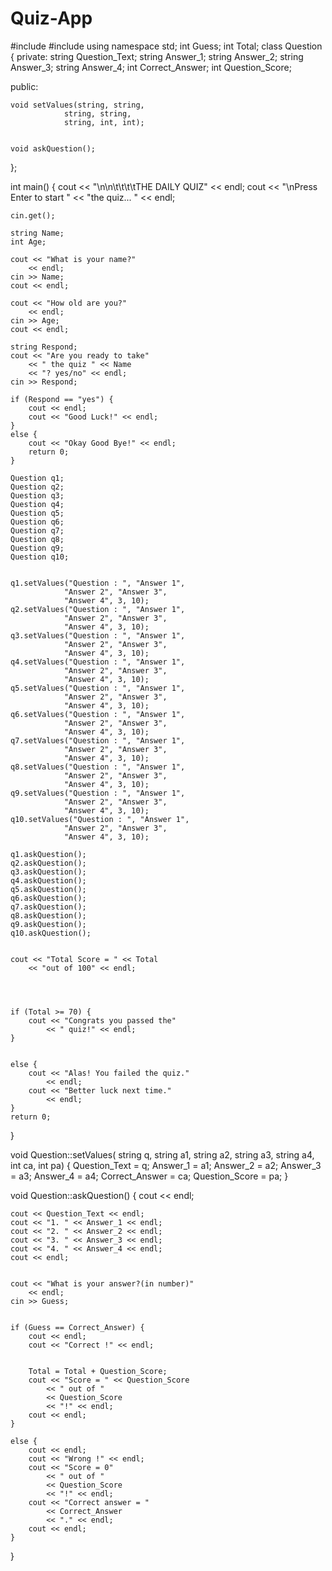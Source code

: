 # Quiz-App
#include<iostream>
#include <string>
using namespace std;
int Guess;
int Total;
class Question {
private:
	string Question_Text;
	string Answer_1;
	string Answer_2;
	string Answer_3;
	string Answer_4;
	int Correct_Answer;
	int Question_Score;

public:
	
	void setValues(string, string,
				string, string,
				string, int, int);


	void askQuestion();
};


int main()
{
	cout << "\n\n\t\t\t\tTHE DAILY QUIZ"
		<< endl;
	cout << "\nPress Enter to start "
		<< "the quiz... " << endl;


	cin.get();

	string Name;
	int Age;

	cout << "What is your name?"
		<< endl;
	cin >> Name;
	cout << endl;

	cout << "How old are you?"
		<< endl;
	cin >> Age;
	cout << endl;

	string Respond;
	cout << "Are you ready to take"
		<< " the quiz " << Name
		<< "? yes/no" << endl;
	cin >> Respond;

	if (Respond == "yes") {
		cout << endl;
		cout << "Good Luck!" << endl;
	}
	else {
		cout << "Okay Good Bye!" << endl;
		return 0;
	}

	Question q1;
	Question q2;
	Question q3;
	Question q4;
	Question q5;
	Question q6;
	Question q7;
	Question q8;
	Question q9;
	Question q10;


	q1.setValues("Question : ", "Answer 1",
				"Answer 2", "Answer 3",
				"Answer 4", 3, 10);
	q2.setValues("Question : ", "Answer 1",
				"Answer 2", "Answer 3",
				"Answer 4", 3, 10);
	q3.setValues("Question : ", "Answer 1",
				"Answer 2", "Answer 3",
				"Answer 4", 3, 10);
	q4.setValues("Question : ", "Answer 1",
				"Answer 2", "Answer 3",
				"Answer 4", 3, 10);
	q5.setValues("Question : ", "Answer 1",
				"Answer 2", "Answer 3",
				"Answer 4", 3, 10);
	q6.setValues("Question : ", "Answer 1",
				"Answer 2", "Answer 3",
				"Answer 4", 3, 10);
	q7.setValues("Question : ", "Answer 1",
				"Answer 2", "Answer 3",
				"Answer 4", 3, 10);
	q8.setValues("Question : ", "Answer 1",
				"Answer 2", "Answer 3",
				"Answer 4", 3, 10);
	q9.setValues("Question : ", "Answer 1",
				"Answer 2", "Answer 3",
				"Answer 4", 3, 10);
	q10.setValues("Question : ", "Answer 1",
				"Answer 2", "Answer 3",
				"Answer 4", 3, 10);

	q1.askQuestion();
	q2.askQuestion();
	q3.askQuestion();
	q4.askQuestion();
	q5.askQuestion();
	q6.askQuestion();
	q7.askQuestion();
	q8.askQuestion();
	q9.askQuestion();
	q10.askQuestion();

	
	cout << "Total Score = " << Total
		<< "out of 100" << endl;

	


	if (Total >= 70) {
		cout << "Congrats you passed the"
			<< " quiz!" << endl;
	}


	else {
		cout << "Alas! You failed the quiz."
			<< endl;
		cout << "Better luck next time."
			<< endl;
	}
	return 0;
}


void Question::setValues(
	string q, string a1,
	string a2, string a3,
	string a4, int ca, int pa)
{
	Question_Text = q;
	Answer_1 = a1;
	Answer_2 = a2;
	Answer_3 = a3;
	Answer_4 = a4;
	Correct_Answer = ca;
	Question_Score = pa;
}

void Question::askQuestion()
{
	cout << endl;

	
	cout << Question_Text << endl;
	cout << "1. " << Answer_1 << endl;
	cout << "2. " << Answer_2 << endl;
	cout << "3. " << Answer_3 << endl;
	cout << "4. " << Answer_4 << endl;
	cout << endl;

	
	cout << "What is your answer?(in number)"
		<< endl;
	cin >> Guess;

	
	if (Guess == Correct_Answer) {
		cout << endl;
		cout << "Correct !" << endl;

	
		Total = Total + Question_Score;
		cout << "Score = " << Question_Score
			<< " out of "
			<< Question_Score
			<< "!" << endl;
		cout << endl;
	}

	else {
		cout << endl;
		cout << "Wrong !" << endl;
		cout << "Score = 0"
			<< " out of "
			<< Question_Score
			<< "!" << endl;
		cout << "Correct answer = "
			<< Correct_Answer
			<< "." << endl;
		cout << endl;
	}
}
